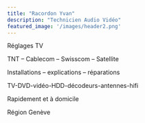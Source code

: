 ```yaml
---
title: "Racordon Yvan"
description: "Technicien Audio Vidéo"
featured_image: '/images/header2.png'
---
```


Réglages TV

TNT – Cablecom – Swisscom – Satellite

Installations – explications – réparations

TV-DVD-vidéo-HDD-décodeurs-antennes-hifi

Rapidement et à domicile

Région Genève
